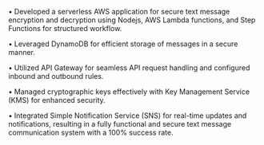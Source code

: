 •	Developed a serverless AWS application for secure text message encryption and decryption using Nodejs, AWS Lambda functions, and Step Functions for structured workflow.

•	Leveraged DynamoDB for efficient storage of messages in a secure manner.

•	Utilized API Gateway for seamless API request handling and configured inbound and outbound rules.

•	Managed cryptographic keys effectively with Key Management Service (KMS) for enhanced security.

•	Integrated Simple Notification Service (SNS) for real-time updates and notifications, resulting in a fully functional and secure text message communication system with a 100% success rate.
